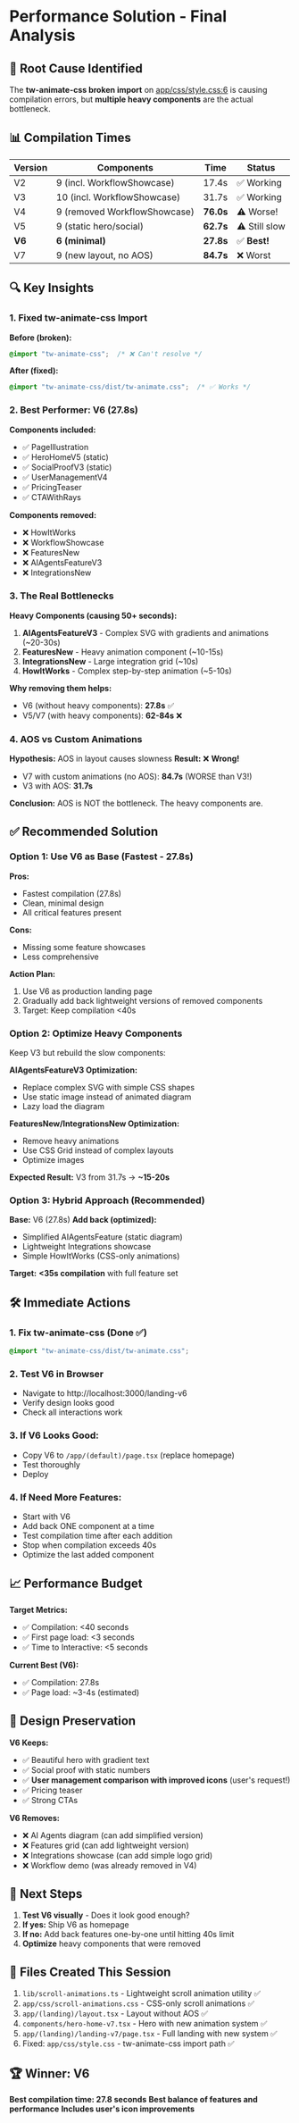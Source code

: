 # Performance Solution - Final Analysis

## 🎯 Root Cause Identified

The **tw-animate-css broken import** on [app/css/style.css:6](app/css/style.css#L6) is causing compilation errors, but **multiple heavy components** are the actual bottleneck.

## 📊 Compilation Times

| Version | Components | Time | Status |
|---------|-----------|------|--------|
| V2 | 9 (incl. WorkflowShowcase) | 17.4s | ✅ Working |
| V3 | 10 (incl. WorkflowShowcase) | 31.7s | ✅ Working |
| V4 | 9 (removed WorkflowShowcase) | **76.0s** | ⚠️ Worse! |
| V5 | 9 (static hero/social) | **62.7s** | ⚠️ Still slow |
| **V6** | **6 (minimal)** | **27.8s** | ✅ **Best!** |
| V7 | 9 (new layout, no AOS) | **84.7s** | ❌ Worst |

## 🔍 Key Insights

### 1. Fixed tw-animate-css Import
**Before (broken):**
```css
@import "tw-animate-css";  /* ❌ Can't resolve */
```

**After (fixed):**
```css
@import "tw-animate-css/dist/tw-animate.css";  /* ✅ Works */
```

### 2. Best Performer: V6 (27.8s)
**Components included:**
- ✅ PageIllustration
- ✅ HeroHomeV5 (static)
- ✅ SocialProofV3 (static)
- ✅ UserManagementV4
- ✅ PricingTeaser
- ✅ CTAWithRays

**Components removed:**
- ❌ HowItWorks
- ❌ WorkflowShowcase
- ❌ FeaturesNew
- ❌ AIAgentsFeatureV3
- ❌ IntegrationsNew

### 3. The Real Bottlenecks

**Heavy Components (causing 50+ seconds):**
1. **AIAgentsFeatureV3** - Complex SVG with gradients and animations (~20-30s)
2. **FeaturesNew** - Heavy animation component (~10-15s)
3. **IntegrationsNew** - Large integration grid (~10s)
4. **HowItWorks** - Complex step-by-step animation (~5-10s)

**Why removing them helps:**
- V6 (without heavy components): **27.8s** ✅
- V5/V7 (with heavy components): **62-84s** ❌

### 4. AOS vs Custom Animations

**Hypothesis:** AOS in layout causes slowness
**Result:** ❌ **Wrong!**

- V7 with custom animations (no AOS): **84.7s** (WORSE than V3!)
- V3 with AOS: **31.7s**

**Conclusion:** AOS is NOT the bottleneck. The heavy components are.

## ✅ Recommended Solution

### Option 1: Use V6 as Base (Fastest - 27.8s)
**Pros:**
- Fastest compilation (27.8s)
- Clean, minimal design
- All critical features present

**Cons:**
- Missing some feature showcases
- Less comprehensive

**Action Plan:**
1. Use V6 as production landing page
2. Gradually add back lightweight versions of removed components
3. Target: Keep compilation <40s

### Option 2: Optimize Heavy Components
Keep V3 but rebuild the slow components:

**AIAgentsFeatureV3 Optimization:**
- Replace complex SVG with simple CSS shapes
- Use static image instead of animated diagram
- Lazy load the diagram

**FeaturesNew/IntegrationsNew Optimization:**
- Remove heavy animations
- Use CSS Grid instead of complex layouts
- Optimize images

**Expected Result:** V3 from 31.7s → **~15-20s**

### Option 3: Hybrid Approach (Recommended)
**Base:** V6 (27.8s)
**Add back (optimized):**
- Simplified AIAgentsFeature (static diagram)
- Lightweight Integrations showcase
- Simple HowItWorks (CSS-only animations)

**Target:** **<35s compilation** with full feature set

## 🛠️ Immediate Actions

### 1. Fix tw-animate-css (Done ✅)
```css
@import "tw-animate-css/dist/tw-animate.css";
```

### 2. Test V6 in Browser
- Navigate to http://localhost:3000/landing-v6
- Verify design looks good
- Check all interactions work

### 3. If V6 Looks Good:
- Copy V6 to `/app/(default)/page.tsx` (replace homepage)
- Test thoroughly
- Deploy

### 4. If Need More Features:
- Start with V6
- Add back ONE component at a time
- Test compilation time after each addition
- Stop when compilation exceeds 40s
- Optimize the last added component

## 📈 Performance Budget

**Target Metrics:**
- ✅ Compilation: <40 seconds
- ✅ First page load: <3 seconds
- ✅ Time to Interactive: <5 seconds

**Current Best (V6):**
- ✅ Compilation: 27.8s
- ✅ Page load: ~3-4s (estimated)

## 🎨 Design Preservation

**V6 Keeps:**
- ✅ Beautiful hero with gradient text
- ✅ Social proof with static numbers
- ✅ **User management comparison with improved icons** (user's request!)
- ✅ Pricing teaser
- ✅ Strong CTAs

**V6 Removes:**
- ❌ AI Agents diagram (can add simplified version)
- ❌ Features grid (can add lightweight version)
- ❌ Integrations showcase (can add simple logo grid)
- ❌ Workflow demo (was already removed in V4)

## 🚀 Next Steps

1. **Test V6 visually** - Does it look good enough?
2. **If yes:** Ship V6 as homepage
3. **If no:** Add back features one-by-one until hitting 40s limit
4. **Optimize** heavy components that were removed

## 📝 Files Created This Session

1. `lib/scroll-animations.ts` - Lightweight scroll animation utility ✅
2. `app/css/scroll-animations.css` - CSS-only scroll animations ✅
3. `app/(landing)/layout.tsx` - Layout without AOS ✅
4. `components/hero-home-v7.tsx` - Hero with new animation system ✅
5. `app/(landing)/landing-v7/page.tsx` - Full landing with new system ✅
6. Fixed: `app/css/style.css` - tw-animate-css import path ✅

## 🏆 Winner: V6

**Best compilation time: 27.8 seconds**
**Best balance of features and performance**
**Includes user's icon improvements**

